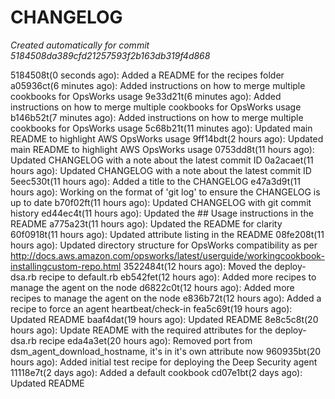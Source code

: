 # CHANGELOG
*Created automatically for commit 5184508da389cfd21257593f2b163db319f4d868*

5184508t(0 seconds ago): Added a README for the recipes folder
a05936ct(6 minutes ago): Added instructions on how to merge multiple cookbooks for OpsWorks usage
9e33d21t(6 minutes ago): Added instructions on how to merge multiple cookbooks for OpsWorks usage
b146b52t(7 minutes ago): Added instructions on how to merge multiple cookbooks for OpsWorks usage
5c68b21t(11 minutes ago): Updated main README to highlight AWS OpsWorks usage
9ff14bdt(2 hours ago): Updated main README to highlight AWS OpsWorks usage
0753dd8t(11 hours ago): Updated CHANGELOG with a note about the latest commit ID
0a2acaet(11 hours ago): Updated CHANGELOG with a note about the latest commit ID
5eec530t(11 hours ago): Added a title to the CHANGELOG
e47a3d9t(11 hours ago): Working on the format of 'git log' to ensure the CHANGELOG is up to date
b70f02ft(11 hours ago): Updated CHANGELOG with git commit history
ed44ec4t(11 hours ago): Updated the ## Usage instructions in the README
a775a23t(11 hours ago): Updated the README for clarity
60f0918t(11 hours ago): Updated attribute listing in the README
08fe208t(11 hours ago): Updated directory structure for OpsWorks compatibility as per http://docs.aws.amazon.com/opsworks/latest/userguide/workingcookbook-installingcustom-repo.html
3522484t(12 hours ago): Moved the deploy-dsa.rb recipe to default.rb
eb542fet(12 hours ago): Added more recipes to manage the agent on the node
d6822c0t(12 hours ago): Added more recipes to manage the agent on the node
e836b72t(12 hours ago): Added a recipe to force an agent heartbeat/check-in
fea5c69t(19 hours ago): Updated README
baaf4dat(19 hours ago): Updated README
8e8c5c8t(20 hours ago): Update README with the required attributes for the deploy-dsa.rb recipe
eda4a3et(20 hours ago): Removed port from dsm_agent_download_hostname, it's in it's own attribute now
960935bt(20 hours ago): Added initial test recipe for deploying the Deep Security agent
11118e7t(2 days ago): Added a default cookbook
cd07e1bt(2 days ago): Updated README

